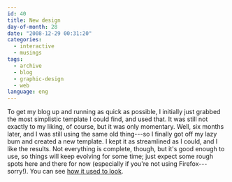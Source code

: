 ```yaml
---
id: 40
title: New design
day-of-month: 28
date: "2008-12-29 00:31:20"
categories:
  - interactive
  - musings
tags:
  - archive
  - blog
  - graphic-design
  - web
language: eng
---
```


To get my blog up and running as quick as possible, I initially just grabbed the most simplistic template I could find, and used that. It was still not exactly to my liking, of course, but it was only momentary. Well, six months later, and I was still using the same old thing---so I finally got off my lazy bum and created a new template. I kept it as streamlined as I could, and I like the results. Not everything is complete, though, but it's good enough to use, so things will keep evolving for some time; just expect some rough spots here and there for now (especially if you're not using Firefox---sorry!). You can see [how it used to look](/files/2008/12-new-design/oldblogtemplate.png).
